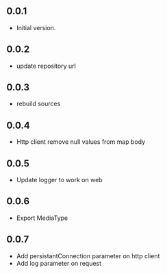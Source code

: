 ## 0.0.1

- Initial version.

## 0.0.2

- update repository url

## 0.0.3

- rebuild sources

## 0.0.4

- Http client remove null values from map body

## 0.0.5

- Update logger to work on web

## 0.0.6

- Export MediaType

## 0.0.7

- Add persistantConnection parameter on http client
- Add log parameter on request